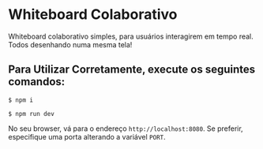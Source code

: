 # Whiteboard Colaborativo

Whiteboard colaborativo simples, para usuários interagirem em tempo real. Todos desenhando numa mesma tela!

## Para Utilizar Corretamente, execute os seguintes comandos:

```
$ npm i
```
```
$ npm run dev
```

No seu browser, vá para o endereço `http://localhost:8080`. Se preferir, especifique uma porta alterando a variável `PORT`.

